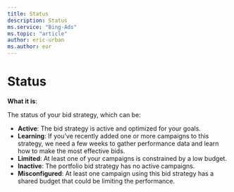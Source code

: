 ```yaml
---
title: Status
description: Status
ms.service: "Bing-Ads"
ms.topic: "article"
author: eric-urban
ms.author: eur
---
```


# Status

**What it is**:

The status of your bid strategy, which can be:

- **Active**: The bid strategy is active and optimized for your goals.
- **Learning**: If you’ve recently added one or more campaigns to this strategy, we need a few weeks to gather performance data and learn how to make the most effective bids.
- **Limited**: At least one of your campaigns is constrained by a low budget.
- **Inactive**: The portfolio bid strategy has no active campaigns.
- **Misconfigured**: At least one campaign using this bid strategy has a shared budget that could be limiting the performance.


